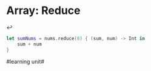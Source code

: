 # Array: Reduce
↩️

```swift
let sumNums = nums.reduce(0) { (sum, num) -> Int in
    sum + num
}
```


#learning unit#